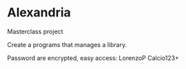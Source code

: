 # Alexandria

Masterclass project

Create a programs that manages a library.

Password are encrypted, easy access: LorenzoP Calcio123+
